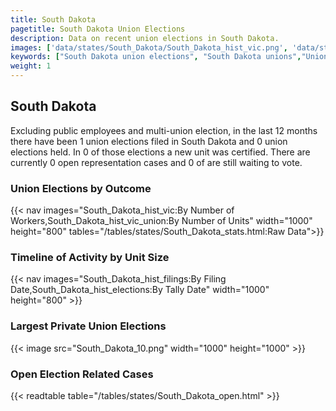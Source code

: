 ```yaml
---
title: South Dakota
pagetitle: South Dakota Union Elections
description: Data on recent union elections in South Dakota.
images: ['data/states/South_Dakota/South_Dakota_hist_vic.png', 'data/states/South_Dakota/South_Dakota_hist_size.png', 'data/states/South_Dakota/South_Dakota_10.png']
keywords: ["South Dakota union elections", "South Dakota unions","Union elections"]
weight: 1
---
```

##  South Dakota

Excluding public employees and multi-union election, in the last 12 months there have been 1 union elections filed in South Dakota and 0 union elections held. In 0 of those elections a new unit was certified. There are currently 0 open representation cases and 0 of are still waiting to vote.

### Union Elections by Outcome
{{< nav images="South_Dakota_hist_vic:By Number of Workers,South_Dakota_hist_vic_union:By Number of Units" width="1000" height="800" tables="/tables/states/South_Dakota_stats.html:Raw Data">}}

### Timeline of Activity by Unit Size
{{< nav images="South_Dakota_hist_filings:By Filing Date,South_Dakota_hist_elections:By Tally Date" width="1000" height="800" >}}

### Largest Private Union Elections
{{< image src="South_Dakota_10.png" width="1000" height="1000"  >}}

### Open Election Related Cases
{{< readtable table="/tables/states/South_Dakota_open.html" >}}

